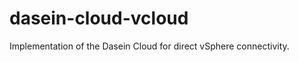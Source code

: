 dasein-cloud-vcloud
===================

Implementation of the Dasein Cloud for direct vSphere connectivity.

